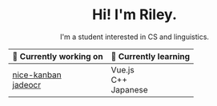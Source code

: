<div align="center">

# Hi! I'm Riley.
I'm a student interested in CS and linguistics.

|🔭 Currently working on|🌱 Currently learning|
|---|---|
|[nice-kanban](https://github.com/kongriley/nice-kanban) <br>[jadeocr](https://github.com/TanayB11/jadeocr) |Vue.js<br> C++<br> Japanese|

</div>
